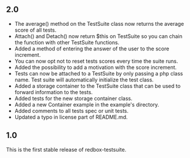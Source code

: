 ## 2.0

- The average() method on the TestSuite class now returns the average score of all tests.
- Attach() and Detach() now return $this on TestSuite so you can chain the function with other TestSuite functions.
- Added a method of entering the answer of the user to the score increment.
- You can now opt not to reset tests scores every time the suite runs.
- Added the possibility to add a motivation with the score increment.
- Tests can now be attached to a TestSuite by only passing a php class name. Test suite will automatically initialize the test class.
- Added a storage container to the TestSuite class that can be used to forward information to the tests.
- Added tests for the new storage container class.
- Added a new Container example in the example's directory.
- Added comments to all tests spec or unit tests.
- Updated a typo in license part of README.md.

## 1.0

This is the first stable release of redbox-testsuite.